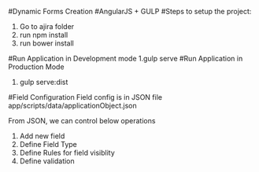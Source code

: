 #Dynamic Forms Creation 
#AngularJS + GULP
#Steps to setup the project:
1. Go to ajira folder
2. run npm install
3. run bower install

#Run Application in Development mode
1.gulp serve 
#Run Application in Production Mode
1. gulp serve:dist

#Field Configuration
Field config is in JSON file
app/scripts/data/applicationObject.json

From JSON, we can control below operations
1. Add new field
2. Define Field Type
3. Define Rules for field visiblity
4. Define validation